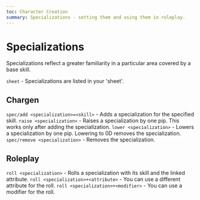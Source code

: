 ```yaml
---
toc: Character Creation
summary: Specializations - setting them and using them in roleplay.
---
```

# Specializations
Specializations reflect a greater familiarity in a particular area covered by a base skill.

`sheet` - Specializations are listed in your 'sheet'.

## Chargen
`spec/add <specialization>=<skill>` - Adds a specialization for the specified skill.
`raise <specialization>` - Raises a specialization by one pip. This works only after adding the specialization.
`lower <specialization>` - Lowers a specialization by one pip. Lowering to 0D removes the specialization.
`spec/remove <specialization>` - Removes the specialization.

## Roleplay
`roll <specialization>` - Rolls a specialization with its skill and the linked attribute.
`roll <specialization>+<attribute>` - You can use a different attribute for the roll.
`roll <specialization>+<modifier>` - You can use a modifier for the roll.

